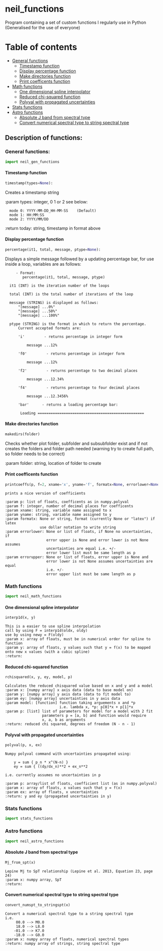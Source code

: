 # neil_functions
Program containing a set of custom functions I regularly use in Python (Generalised for the use of everyone)

# Table of contents

* [General functions](#general-functions)
  * [Timestamp function](#timestamp-function)
  * [Display percentage function](#display-percentage-function)
  * [Make directories function](#make-directories-function)
  * [Print coefficents function](#print-coefficents-function)
* [Math functions](#math-functions)
  * [One dimensional spline interpolator](#one-dimensional-spline-interpolator)
  * [Reduced chi-squared function](#reduced-chi-squared-function)
  * [Polyval with propagated uncertainties](#polyval-with-propagated-uncertainties)
* [Stats functions](#stats-functions)
* [Astro functions](#astro-functions)
  * [Absolute J band from spectral type](#absolute-J-band-from-spectral-type)
  * [Convert numerical spectral type to string spectral type](#convert-numerical-spectral-type-to-string-spectral-type)


## Description of functions:

### General functions:

```python
import neil_gen_functions
```

#### Timestamp function
```python
timestamp(types=None):
```
Creates a timestamp string

:param types: integer, 0 1 or 2 see below:

      mode 0: YYYY-MM-DD_HH-MM-SS    (Default)
      mode 1: HH:MM:SS 
      mode 2: YYYY/MM/DD
      
:return today: string, timestamp in format above

#### Display percentage function
```python
percentage(it1, total, message, ptype=None):
```
   Displays a simple message followed by a updating percentage
    bar, for use inside a loop, variables are as follows:

         - Format:
            percentage(it1, total, message, ptype)

      it1 (INT) is the iteration number of the loops

      total (INT) is the total number of iterations of the loop

      message (STRING) is displayed as follows:
          "[message] ...0%"
          "[message] ...50%"
          "[message] ...100%"

      ptype (STRING) is the format in which to return the percentage.
          Current accepted formats are:

          'i'         - returns percentage in integer form

              message ...12%

          'f0'         - returns percentage in integer form

              message ...12%

          'f2'         - returns percentage to two decimal places

              message ...12.34%

          'f4'         - returns percentage to four decimal places

              message ...12.3456%

          'bar'      - returns a loading percentage bar:

           Loading =================================================

#### Make directories function
```python
makedirs(folder)
```
   Checks whether plot folder, subfolder and subsubfolder exist and
   if not creates the folders and folder path needed 
   (warning try to create full path, so folder needs to be correct)
   
   :param folder: string, location of folder to create

#### Print coefficents function 
```python
printcoeffs(p, f=2, xname='x', yname='f', formatx=None, errorlower=None, errorupper=None)
```
    prints a nice version of coefficients
    
    :param p: list of floats, coefficents as in numpy.polyval
    :param f: integer, number of decimal places for coefficents
    :param xname: string, variable name assigned to x
    :param yname: string, variable name assigned to y
    :param formatx: None or string, format (currently None or "latex") if latex
                    use dollar notation to write string
    :param errorlower: None or list of floats, if None no uncertainties, if
                       error upper is None and error lower is not None assumes
                       uncertainties are equal i.e. +/-
                       error lower list must be same length as p
    :param errorupper: None or list of floats, error upper is None and
                       error lower is not None assumes uncertainties are equal
                       i.e. +/-
                       error upper list must be same length as p
                       
### Math functions

```python
import neil_math_functions
```

#### One dimensional spline interpolator 
```python
interp1d(x, y)
```
    This is a easier to use spline interpolation
    call by using F = interp1d(oldx, oldy)
    use by using newy = F(oldy)
    :param x: array of floats, must be in numerical order for spline to function
    :param y: array of floats, y values such that y = f(x) to be mapped onto new x values (with a cubic spline)
    :return:

#### Reduced chi-squared function
```python
rchisquared(x, y, ey, model, p)
```
    Calculates the reduced chisquared value based on x and y and a model
    :param x: [numpy array] x axis data (data to base model on)
    :param y: [numpy array] y axis data (data to fit model to)
    :param ey: [numpy array] uncertainties in y axis data
    :param model: [function] function taking arguements x and *p
                             i.e. lambda x, *p: p[0]*x + p[1]*x
    :param p: [list] list of parameters for model for a model with 2 fit
                     parameters p = [a, b] and function would require
                     x, a, b as arguments
    :return: reduced chi squared, degrees of freedom (N - n - 1)
 
#### Polyval with propagated uncertainties 
```python
polyval(p, x, ex)
```
    Numpy polyval command with uncertainties propagated using:
    
        y = sum { p_n * x^(N-n) }
        ey = sum { ((dy/dx_n)**2 + ex_n**2
        
    i.e. currently assumes no uncertainties in p
    
    :param p: array/list of floats, coefficient list (as in numpy.polyval)
    :param x: array of floats, x values such that y = f(x) 
    :param ex: array of floats, x uncertainties
    :return: y and ey (propagated uncertainties in y)
    
### Stats functions

```python
import stats_functions
```

### Astro functions

```python
import neil_astro_functions
```

#### Absolute J band from spectral type 
```python
Mj_from_spt(x)
```
    Lepine Mj to SpT relationship (Lepine et al. 2013, Equation 23, page 24)
    :param x: numpy array, SpT
    :return:

#### Convert numerical spectral type to string spectral type
```python
convert_numspt_to_stringspt(x)
```
    Convert a numerical spectral type to a string spectral type
    i.e.
         00.0 --> M0.0
         18.0 --> L8.0
        -01.0 --> K7.0
        -18.0 --> G0.0
    :param x: numpy array of floats, numerical spectral types
    :return: numpy array of strings, string spectral type
